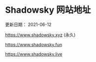 # Shadowsky 网站地址

更新日期： 2021-06-12

https://www.shadowsky.xyz (永久)

https://www.shadowsky.fun

https://www.shadowsky.live
